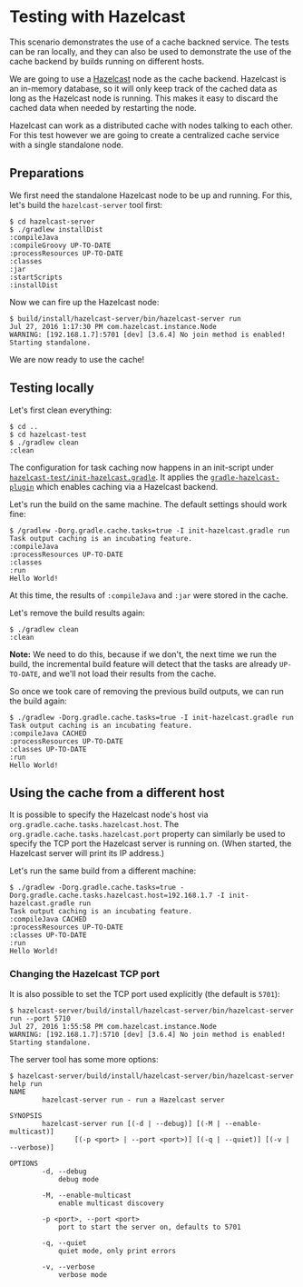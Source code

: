 # Testing with Hazelcast

This scenario demonstrates the use of a cache backned service. The tests can be ran locally, and they can also be used to demonstrate the use of the cache backend by builds running on different hosts.

We are going to use a [Hazelcast](http://hazelcast.org) node as the cache backend. Hazelcast is an in-memory database, so it will only keep track of the cached data as long as the Hazelcast node is running. This makes it easy to discard the cached data when needed by restarting the node.

Hazelcast can work as a distributed cache with nodes talking to each other. For this test however we are going to create a centralized cache service with a single standalone node.

## Preparations

We first need the standalone Hazelcast node to be up and running. For this, let's build the `hazelcast-server` tool first:

```text
$ cd hazelcast-server
$ ./gradlew installDist
:compileJava
:compileGroovy UP-TO-DATE
:processResources UP-TO-DATE
:classes
:jar
:startScripts
:installDist
```

Now we can fire up the Hazelcast node:

```text
$ build/install/hazelcast-server/bin/hazelcast-server run
Jul 27, 2016 1:17:30 PM com.hazelcast.instance.Node
WARNING: [192.168.1.7]:5701 [dev] [3.6.4] No join method is enabled! Starting standalone.
```

We are now ready to use the cache!

## Testing locally

Let's first clean everything:

```text
$ cd ..
$ cd hazelcast-test
$ ./gradlew clean
:clean
```

The configuration for task caching now happens in an init-script under [`hazelcast-test/init-hazelcast.gradle`](hazelcast-test/init-hazelcast.gradle). It applies the [`gradle-hazelcast-plugin`](https://github.com/lptr/gradle-hazelcast-plugin) which enables caching via a Hazelcast backend.

Let's run the build on the same machine. The default settings should work fine:

```text
$ /gradlew -Dorg.gradle.cache.tasks=true -I init-hazelcast.gradle run
Task output caching is an incubating feature.
:compileJava
:processResources UP-TO-DATE
:classes
:run
Hello World!
```

At this time, the results of `:compileJava` and `:jar` were stored in the cache.

Let's remove the build results again:

```text
$ ./gradlew clean
:clean
```

**Note:** We need to do this, because if we don't, the next time we run the build, the incremental build feature will detect that the tasks are already `UP-TO-DATE`, and we'll not load their results from the cache.

So once we took care of removing the previous build outputs, we can run the build again:

```text
$ ./gradlew -Dorg.gradle.cache.tasks=true -I init-hazelcast.gradle run
Task output caching is an incubating feature.
:compileJava CACHED
:processResources UP-TO-DATE
:classes UP-TO-DATE
:run
Hello World!
```


## Using the cache from a different host

It is possible to specify the Hazelcast node's host via `org.gradle.cache.tasks.hazelcast.host`. The `org.gradle.cache.tasks.hazelcast.port` property can similarly be used to specify the TCP port the Hazelcast server is running on. (When started, the Hazelcast server will print its IP address.)

Let's run the same build from a different machine:

```text
$ ./gradlew -Dorg.gradle.cache.tasks=true -Dorg.gradle.cache.tasks.hazelcast.host=192.168.1.7 -I init-hazelcast.gradle run
Task output caching is an incubating feature.
:compileJava CACHED
:processResources UP-TO-DATE
:classes UP-TO-DATE
:run
Hello World!
```

### Changing the Hazelcast TCP port

It is also possible to set the TCP port used explicitly (the default is `5701`):

```text
$ hazelcast-server/build/install/hazelcast-server/bin/hazelcast-server run --port 5710
Jul 27, 2016 1:55:58 PM com.hazelcast.instance.Node
WARNING: [192.168.1.7]:5710 [dev] [3.6.4] No join method is enabled! Starting standalone.
```

The server tool has some more options:

```text
$ hazelcast-server/build/install/hazelcast-server/bin/hazelcast-server help run
NAME
        hazelcast-server run - run a Hazelcast server

SYNOPSIS
        hazelcast-server run [(-d | --debug)] [(-M | --enable-multicast)]
                [(-p <port> | --port <port>)] [(-q | --quiet)] [(-v | --verbose)]

OPTIONS
        -d, --debug
            debug mode

        -M, --enable-multicast
            enable multicast discovery

        -p <port>, --port <port>
            port to start the server on, defaults to 5701

        -q, --quiet
            quiet mode, only print errors

        -v, --verbose
            verbose mode
```
